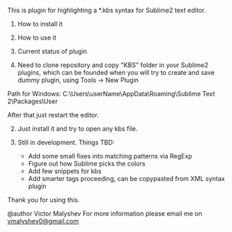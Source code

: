 This is plugin for highlighting a *.kbs syntax for Sublime2 text editor.

1) How to install it
2) How to use it
3) Current status of plugin

1) Need to clone repository and copy "KBS" folder in your Sublime2 plugins, which can be founded when you will try to create and save dummy plugin, using Tools -> New Plugin

Path for Windows: C:\Users\userName\AppData\Roaming\Sublime Text 2\Packages\User

After that just restart the editor.

2) Just install it and try to open any kbs file.

3) Still in development. Things TBD:

	- Add some small fixes into matching patterns via RegExp
	- Figure out how Sublime picks the colors
	- Add few snippets for kbs
	- Add smarter tags proceeding, can be copypasted from XML syntax plugin 


Thank you for using this.

@author Victor Malyshev
For more information please email me on vmalyshev0@gmail.com
